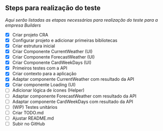 ## Steps para realização do teste

*Aqui serão listadas as etapas necessárias para realização do teste para a empresa Builders*

- [x] Criar projeto CRA 
- [x] Configurar projeto e adicionar primeiras bibliotecas
- [x] Criar estrutura inicial
- [x] Criar Componente CurrentWeather (UI)
- [x] Criar Componente ForecastWeather (UI)
- [x] Criar Componente CardWeekDays (UI)
- [x] Primeiros testes com a API
- [x] Criar contexto para a aplicação
- [x] Adaptar componente CurrentWeather com resultado da API
- [x] Criar componente Loading (UI)
- [ ] Adicionar lógica de ícones (Helper)
- [ ] Adaptar componente ForecastWeather com resultado da API
- [ ] Adaptar componente CardWeekDays com resultado da API
- [ ] (WIP) Testes unitários
- [ ] Criar TODO.md
- [ ] Ajustar README.md
- [ ] Subir no GitHub
